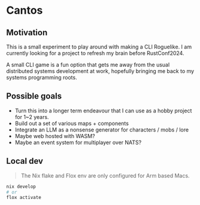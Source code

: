# Cantos

## Motivation
This is a small experiment to play around with making a CLI Roguelike.
I am currently looking for a project to refresh my brain before RustConf2024.

A small CLI game is a fun option that gets me away from the usual distributed systems development at work, hopefully bringing me back to my systems programming roots. 

## Possible goals
- Turn this into a longer term endeavour that I can use as a hobby project for 1~2 years.
- Build out a set of various maps + components
- Integrate an LLM as a nonsense generator for characters / mobs / lore
- Maybe web hosted with WASM?
- Maybe an event system for multiplayer over NATS?

## Local dev

> The Nix flake and Flox env are only configured for Arm based Macs.

```bash
nix develop
# or
flox activate
```
